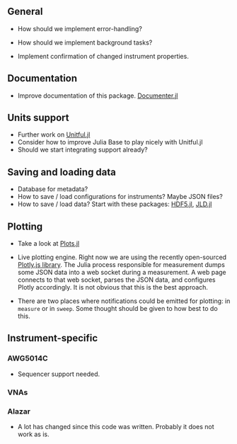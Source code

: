 
<a id='General-1'></a>

## General


  * How should we implement error-handling?


  * How should we implement background tasks?


  * Implement confirmation of changed instrument properties.


<a id='Documentation-1'></a>

## Documentation


  * Improve documentation of this package. [Documenter.jl](https://github.com/MichaelHatherly/Documenter.jl)


<a id='Units-support-1'></a>

## Units support


  * Further work on [Unitful.jl](https://github.com/ajkeller34/Unitful.jl)
  * Consider how to improve Julia Base to play nicely with Unitful.jl
  * Should we start integrating support already?


<a id='Saving-and-loading-data-1'></a>

## Saving and loading data


  * Database for metadata?
  * How to save / load configurations for instruments? Maybe JSON files?
  * How to save / load data? Start with these packages: [HDF5.jl](https://github.com/JuliaLang/HDF5.jl), [JLD.jl](https://github.com/JuliaLang/JLD.jl)


<a id='Plotting-1'></a>

## Plotting


  * Take a look at [Plots.jl](https://github.com/tbreloff/Plots.jl)


  * Live plotting engine. Right now we are using the recently open-sourced [Plotly.js library](https://plot.ly/javascript/). The Julia process responsible for measurement dumps some JSON data into a web socket during a measurement. A web page connects to that web socket, parses the JSON data, and configures Plotly accordingly. It is not obvious that this is the best approach.


  * There are two places where notifications could be emitted for plotting: in `measure` or in `sweep`. Some thought should be given to how best to do this.


<a id='Instrument-specific-1'></a>

## Instrument-specific


<a id='AWG5014C-1'></a>

### AWG5014C


  * Sequencer support needed.


<a id='VNAs-1'></a>

### VNAs


<a id='Alazar-1'></a>

### Alazar


  * A lot has changed since this code was written. Probably it does not work as is.

